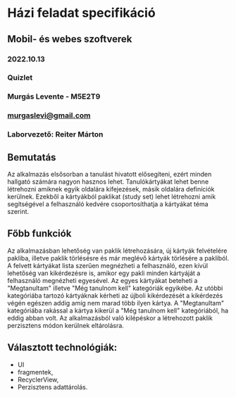 # Házi feladat specifikáció

## Mobil- és webes szoftverek
### 2022.10.13
### Quizlet
### Murgás Levente - M5E2T9
### murgaslevi@gmail.com
### Laborvezető: Reiter Márton

## Bemutatás

Az alkalmazás elsősorban a tanulást hivatott elősegíteni, ezért minden hallgató számára nagyon hasznos lehet. Tanulókártyákat lehet benne létrehozni amiknek egyik oldalára kifejezések, másik oldalára definíciók kerülnek. Ezekből a kártyákból paklikat (study set) lehet létrehozni amik segítségével a felhasználó kedvére csoportosíthatja a kártyákat téma szerint.  

## Főbb funkciók

Az alkalmazásban lehetőség van paklik létrehozására, új kártyák felvételére pakliba, illetve paklik törlésésre és már meglévő kártyák törlésére a pakliból. A felvett kártyákat lista szerűen megnézheti a felhasználó, ezen kívül lehetőség van kikérdezésre is, amikor egy pakli minden kártyáját a felhasználó megnézheti egyesével. Az egyes kártyákat beteheti a "Megtanultam" illetve "Még tanulnom kell" kategóriák egyikébe. Az utóbbi kategóriába tartozó kártyáknak kérheti az újboli kikérdezését a kikérdezés végén egészen addig amíg nem marad több ilyen kártya. A "Megtanultam" kategóriába rakással a kártya kikerül a "Még tanulnom kell" kategóriából, ha eddig abban volt. Az alkalmazásból való kilépéskor a létrehozott paklik perzisztens módon kerülnek eltárolásra.

## Választott technológiák:

- UI
- fragmentek,
- RecyclerView,
- Perzisztens adattárolás.
